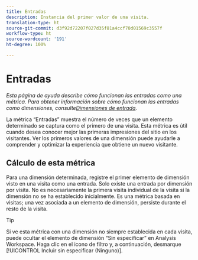 ```yaml
---
title: Entradas
description: Instancia del primer valor de una visita.
translation-type: ht
source-git-commit: d3f92d72207f027d35f81a4ccf70d01569c3557f
workflow-type: ht
source-wordcount: '191'
ht-degree: 100%

---
```



# Entradas

*Esta página de ayuda describe cómo funcionan las entradas como una métrica. Para obtener información sobre cómo funcionan las entradas como dimensiones, consulte[Dimensiones de entrada](../dimensions/entry-dimensions.md).*

La métrica “Entradas” muestra el número de veces que un elemento determinado se captura como el primero de una visita. Esta métrica es útil cuando desea conocer mejor las primeras impresiones del sitio en los visitantes. Ver los primeros valores de una dimensión puede ayudarle a comprender y optimizar la experiencia que obtiene un nuevo visitante.

## Cálculo de esta métrica

Para una dimensión determinada, registre el primer elemento de dimensión visto en una visita como una entrada. Solo existe una entrada por dimensión por visita. No es necesariamente la primera visita individual de la visita si la dimensión no se ha establecido inicialmente. Es una métrica basada en visitas; una vez asociada a un elemento de dimensión, persiste durante el resto de la visita.

>[!TIP]
>
>Si ve esta métrica con una dimensión no siempre establecida en cada visita, puede ocultar el elemento de dimensión “Sin especificar” en Analysis Workspace. Haga clic en el icono de filtro y, a continuación, desmarque [!UICONTROL Incluir sin especificar (Ninguno)].
